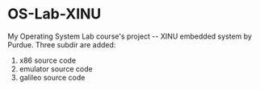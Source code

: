 # OS-Lab-XINU
My Operating System Lab course's project -- XINU embedded system by Purdue.
Three subdir are added:
1. x86 source code
2. emulator source code
3. galileo source code
